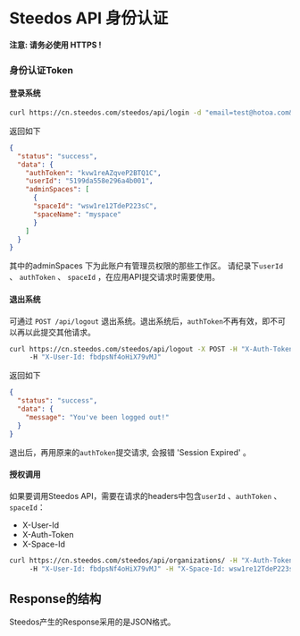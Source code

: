# Steedos API 身份认证

**注意: 请务必使用 HTTPS !**

### 身份认证Token

#### 登录系统

```bash 
curl https://cn.steedos.com/steedos/api/login -d "email=test@hotoa.com&password=password"
```

返回如下
```json
{
  "status": "success",
  "data": {
    "authToken": "kvw1reAZqveP2BTQ1C",
    "userId": "5199da558e296a4b001",
    "adminSpaces": [
      {
      "spaceId": "wsw1re12TdeP223sC",
      "spaceName": "myspace"
      }
    ]
  }
}
```

其中的adminSpaces 下为此账户有管理员权限的那些工作区。
请纪录下`userId` 、 `authToken` 、 `spaceId` ，在应用API提交请求时需要使用。

#### 退出系统
  
可通过 `POST /api/logout` 退出系统。退出系统后，`authToken`不再有效，即不可以再以此提交其他请求。

```bash
curl https://cn.steedos.com/steedos/api/logout -X POST -H "X-Auth-Token: f2KpRW7KeN9aPmjSZ" 
     -H "X-User-Id: fbdpsNf4oHiX79vMJ"
```

返回如下
```json
{
  "status": "success",
  "data": {
    "message": "You've been logged out!"
  }
}
```

退出后，再用原来的`authToken`提交请求, 会报错 'Session Expired' 。

#### 授权调用

如果要调用Steedos API，需要在请求的headers中包含`userId` 、`authToken` 、 `spaceId`：
- X-User-Id
- X-Auth-Token
- X-Space-Id

```bash
curl https://cn.steedos.com/steedos/api/organizations/ -H "X-Auth-Token: f2KpRW7KeN9aPmjSZ" 
     -H "X-User-Id: fbdpsNf4oHiX79vMJ" -H "X-Space-Id: wsw1re12TdeP223sC" 
```

## Response的结构

Steedos产生的Response采用的是JSON格式。

